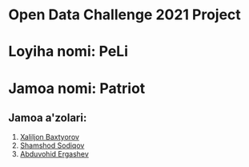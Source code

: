 # Open Data Challenge 2021 Project

# Loyiha nomi: PeLi
# Jamoa nomi: Patriot
## Jamoa a'zolari: 

1. [Xaliljon Baxtyorov](https://github.com/Xaliljon)
2. [Shamshod Sodiqov](https://t.me/salimovichshs)
3. [Abduvohid Ergashev](https://t.me/Wwis_mwrwq)

